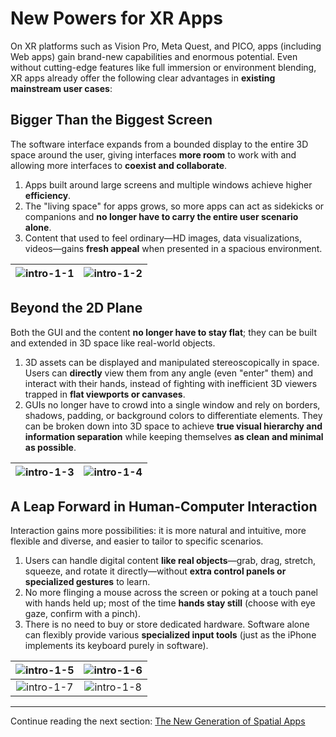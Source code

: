 # New Powers for XR Apps

On XR platforms such as Vision Pro, Meta Quest, and PICO, apps (including Web apps) gain brand-new capabilities and enormous potential. Even without cutting-edge features like full immersion or environment blending, XR apps already offer the following clear advantages in **existing mainstream user cases**:

<a id="bigger"></a>
## Bigger Than the Biggest Screen

The software interface expands from a bounded display to the entire 3D space around the user, giving interfaces **more room** to work with and allowing more interfaces to **coexist and collaborate**.

1. Apps built around large screens and multiple windows achieve higher **efficiency**.
2. The "living space" for apps grows, so more apps can act as sidekicks or companions and **no longer have to carry the entire user scenario alone**.
3. Content that used to feel ordinary—HD images, data visualizations, videos—gains **fresh appeal** when presented in a spacious environment.

| ![intro-1-1](../../assets/intro/intro-1-1.png) | ![intro-1-2](../../assets/intro/intro-1-2.png) |
|:---:|:---:|

<a id="beyond-2d"></a>
## Beyond the 2D Plane

Both the GUI and the content **no longer have to stay flat**; they can be built and extended in 3D space like real-world objects.

1. 3D assets can be displayed and manipulated stereoscopically in space. Users can **directly** view them from any angle (even "enter" them) and interact with their hands, instead of fighting with inefficient 3D viewers trapped in **flat viewports or canvases**.
2. GUIs no longer have to crowd into a single window and rely on borders, shadows, padding, or background colors to differentiate elements. They can be broken down into 3D space to achieve **true visual hierarchy and information separation** while keeping themselves **as clean and minimal as possible**.

| ![intro-1-3](../../assets/intro/intro-1-3.png) | ![intro-1-4](../../assets/intro/intro-1-4.png) |
|:---:|:---:|

<a id="interaction"></a>
## A Leap Forward in Human-Computer Interaction

Interaction gains more possibilities: it is more natural and intuitive, more flexible and diverse, and easier to tailor to specific scenarios.

1. Users can handle digital content **like real objects**—grab, drag, stretch, squeeze, and rotate it directly—without **extra control panels or specialized gestures** to learn.
2. No more flinging a mouse across the screen or poking at a touch panel with hands held up; most of the time **hands stay still** (choose with eye gaze, confirm with a pinch).
3. There is no need to buy or store dedicated hardware. Software alone can flexibly provide various **specialized input tools** (just as the iPhone implements its keyboard purely in software).

| ![intro-1-5](../../assets/intro/intro-1-5.png) | ![intro-1-6](../../assets/intro/intro-1-6.gif) |
|:---:|:---:|
| ![intro-1-7](../../assets/intro/intro-1-7.png) | ![intro-1-8](../../assets/intro/intro-1-8.png) |

---

Continue reading the next section: [The New Generation of Spatial Apps](the-new-generation-of-spatial-apps.md)
